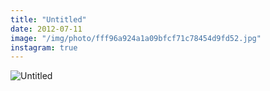 ```yaml
---
title: "Untitled"
date: 2012-07-11
image: "/img/photo/fff96a924a1a09bfcf71c78454d9fd52.jpg"
instagram: true
---
```


![Untitled](/img/photo/fff96a924a1a09bfcf71c78454d9fd52.jpg)
